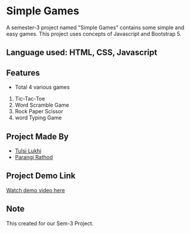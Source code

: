 # Simple Games
A semester-3 project named "Simple Games" contains some simple and easy games. This project uses concepts of Javascript and Bootstrap 5.
## Language used: HTML, CSS, Javascript

  
## Features

- Total 4 various games 
1. Tic-Tac-Toe 
2. Word Scramble Game
3. Rock Paper Scissor
4. word Typing Game
  
## Project Made By


- [Tulsi Lukhi](https://github.com/Tulsi011)
- [Parangi Rathod](https://github.com/Parangi-27)

## Project Demo Link

[Watch demo video here](https://drive.google.com/drive/folders/1CyE9Myn0qcnlToZr-gp3zXVnyqzIlapQ?usp=sharing)

## Note
This created for our Sem-3 Project.
  
